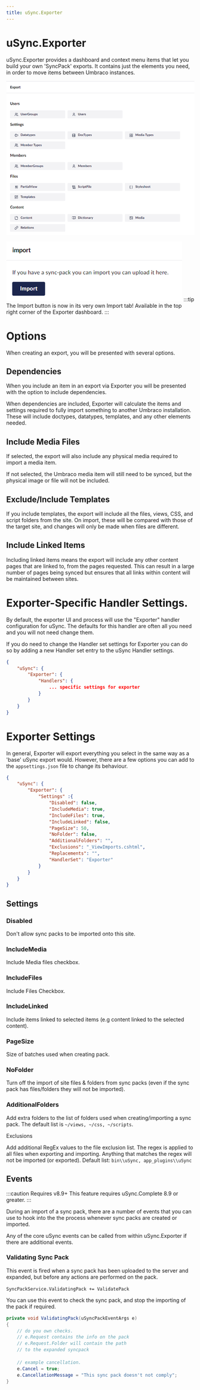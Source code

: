 ```yaml
---
title: uSync.Exporter
---
```

# uSync.Exporter

uSync.Exporter provides a dashboard and context menu items that let you build your own 'SyncPack' exports. It contains just the elements you need, in order to move items between Umbraco instances.

![Export Dashboard](NewExportMenu.png)

![Import Button](ImportMenu.png)
:::tip
The Import button is now in its very own Import tab! Available in the top right corner of the Exporter dashboard.
:::

# Options
When creating an export, you will be presented with several options.

## Dependencies
When you include an item in an export via Exporter you will be presented with the option to include dependencies. 

When dependencies are included, Exporter will calculate the items and settings required to fully import something to another Umbraco installation. These will include doctypes, datatypes, templates, and any other elements needed. 

## Include Media Files
If selected, the export will also include any physical media required to import a media item. 

If not selected, the Umbraco media item will still need to be synced, but the physical image or file will not be included.

## Exclude/Include Templates
If you include templates, the export will include all the files, views, CSS, and script folders from the site. On import, these will be compared with those of the target site, and changes will only be made when files are different. 

## Include Linked Items
Including linked items means the export will include any other content pages that are linked to, from the pages requested. This can result in a large number of pages being synced but ensures that all links within content will be maintained between sites. 

# Exporter-Specific Handler Settings.
By default, the exporter UI and process will use the "Exporter" handler configuration for uSync. The defaults for this handler are often all you need and you will not need change them. 

If you do need to change the Handler set settings for Exporter you can do so by adding a new Handler set entry to the uSync Handler settings.

```json
{
    "uSync": {
        "Exporter": {
            "Handlers": {
                ... specific settings for exporter
            }
        }
    }
}
```

# Exporter Settings
In general, Exporter will export everything you select in the same way as a 'base' uSync export would. However, there are a few options you can add to the `appsettings.json` file to change its behaviour.

```json title="/appsettings.json"
{
    "uSync": {
        "Exporter": {
            "Settings" :{
                "Disabled": false,
                "IncludeMedia": true,
                "IncludeFiles": true,
                "IncludeLinked": false,
                "PageSize": 50,
                "NoFolder": false,
                "AdditionalFolders": "",
                "Exclusions": "_ViewImports.cshtml",
                "Replacements": "",
                "HandlerSet": "Exporter"
            }
        }
    }
}
```

## Settings

### Disabled 
<!--| False |--> 
Don't allow sync packs to be imported onto this site.

### IncludeMedia 
<!--| True | -->
Include Media files checkbox.

### IncludeFiles 
<!--| True | -->
Include Files Checkbox.

### IncludeLinked 
<!--| False | -->
Include items linked to selected items (e.g content linked to the selected content).

### PageSize 
<!--| 50 | -->
Size of batches used when creating pack.

### NoFolder 
<!--| False | -->
Turn off the import of site files & folders from sync packs (even if the sync pack has files/folders they will not be imported).

### AdditionalFolders 
<!--| (blank) | -->
Add extra folders to the list of folders used when creating/importing a sync pack. The default list is `~/views, ~/css, ~/scripts`.

Exclusions
 <!--| (blank) | -->
Add additional RegEx values to the file exclusion list. The regex is applied to all files when exporting and importing. Anything that matches the regex will not be imported (or exported). 
Default list: `bin\\uSync, app_plugins\\uSync` 


## Events

:::caution Requires v8.9+ 
This feature requires uSync.Complete 8.9 or greater.
:::

During an import of a sync pack, there are a number of events that you can use to hook into the the process whenever sync packs are created or imported.

Any of the core uSync events can be called from within uSync.Exporter if there are additional events.

### Validating Sync Pack 
This event is fired when a sync pack has been uploaded to the server and expanded, but before any actions are performed on the pack.

``
SyncPackService.ValidatingPack += ValidatePack
``

You can use this event to check the sync pack, and stop the importing of the pack if required. 

```cs
private void ValidatingPack(uSyncPackEventArgs e)
{
    // do you own checks. 
    // e.Request contains the info on the pack
    // e.Request.Folder will contain the path 
    // to the expanded syncpack

    // example cancellation.
    e.Cancel = true;
    e.CancellationMessage = "This sync pack doesn't not comply";
}
```